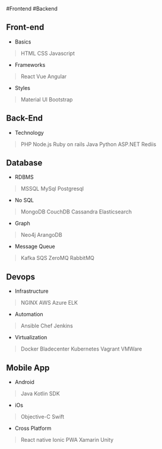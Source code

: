 #Frontend 
#Backend 


## Front-end
- Basics
>HTML
>CSS
>Javascript

- Frameworks
>React
>Vue
>Angular

- Styles
>Material UI
>Bootstrap

## Back-End
- Technology
>PHP
>Node.js
>Ruby on rails
>Java
>Python
>ASP.NET
>Rediis

## Database
- RDBMS
>MSSQL
>MySql
>Postgresql

- No SQL
>MongoDB
>CouchDB
>Cassandra
>Elasticsearch

- Graph
>Neo4j
>ArangoDB

- Message Queue
>Kafka
>SQS
>ZeroMQ
>RabbitMQ

## Devops
- Infrastructure
>NGINX
>AWS
>Azure
>ELK

- Automation
>Ansible
>Chef
>Jenkins

- Virtualization
>Docker
>Bladecenter
>Kubernetes
>Vagrant
>VMWare

## Mobile App
- Android
>Java
>Kotlin
>SDK

- iOs
>Objective-C
>Swift

- Cross Platform
> React native
> Ionic
> PWA
> Xamarin
> Unity
